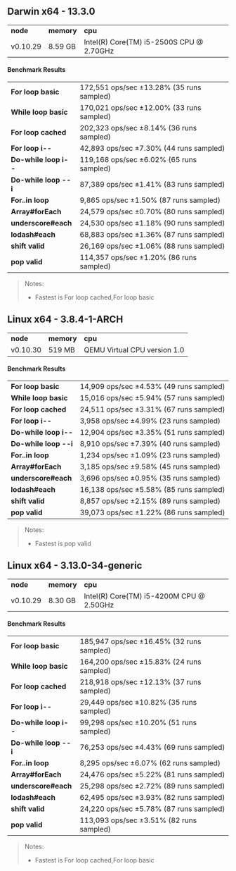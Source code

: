 Darwin x64 - 13.3.0
-----

<table><tr><td><b>node</b></td><td><b>memory</b></td><td><b>cpu</b></td></tr><tr><td>v0.10.29</td><td>8.59 GB</td><td>Intel(R) Core(TM) i5-2500S CPU @ 2.70GHz</td></tr></table>

#### Benchmark Results ####

<table><tr><td><b>For loop basic</b></td><td>172,551 ops/sec ±13.28% (35 runs sampled)</td></tr><tr><td><b>While loop basic</b></td><td>170,021 ops/sec ±12.00% (33 runs sampled)</td></tr><tr><td><b>For loop cached</b></td><td>202,323 ops/sec ±8.14% (36 runs sampled)</td></tr><tr><td><b>For loop i--</b></td><td>42,893 ops/sec ±7.30% (44 runs sampled)</td></tr><tr><td><b>Do-while loop i--</b></td><td>119,168 ops/sec ±6.02% (65 runs sampled)</td></tr><tr><td><b>Do-while loop --i</b></td><td>87,389 ops/sec ±1.41% (83 runs sampled)</td></tr><tr><td><b>For..in loop</b></td><td>9,865 ops/sec ±1.50% (87 runs sampled)</td></tr><tr><td><b>Array#forEach</b></td><td>24,579 ops/sec ±0.70% (80 runs sampled)</td></tr><tr><td><b>underscore#each</b></td><td>24,530 ops/sec ±1.18% (90 runs sampled)</td></tr><tr><td><b>lodash#each</b></td><td>68,883 ops/sec ±1.36% (87 runs sampled)</td></tr><tr><td><b>shift valid</b></td><td>26,169 ops/sec ±1.06% (88 runs sampled)</td></tr><tr><td><b>pop valid</b></td><td>114,357 ops/sec ±1.20% (86 runs sampled)</td></tr></table>

> Notes:
> - Fastest is For loop cached,For loop basic

Linux x64 - 3.8.4-1-ARCH
-----

<table><tr><td><b>node</b></td><td><b>memory</b></td><td><b>cpu</b></td></tr><tr><td>v0.10.30</td><td>519 MB</td><td>QEMU Virtual CPU version 1.0</td></tr></table>

#### Benchmark Results ####

<table><tr><td><b>For loop basic</b></td><td>14,909 ops/sec ±4.53% (49 runs sampled)</td></tr><tr><td><b>While loop basic</b></td><td>15,016 ops/sec ±5.94% (57 runs sampled)</td></tr><tr><td><b>For loop cached</b></td><td>24,511 ops/sec ±3.31% (67 runs sampled)</td></tr><tr><td><b>For loop i--</b></td><td>3,958 ops/sec ±4.99% (23 runs sampled)</td></tr><tr><td><b>Do-while loop i--</b></td><td>12,904 ops/sec ±3.35% (51 runs sampled)</td></tr><tr><td><b>Do-while loop --i</b></td><td>8,910 ops/sec ±7.39% (40 runs sampled)</td></tr><tr><td><b>For..in loop</b></td><td>1,234 ops/sec ±1.09% (23 runs sampled)</td></tr><tr><td><b>Array#forEach</b></td><td>3,185 ops/sec ±9.58% (45 runs sampled)</td></tr><tr><td><b>underscore#each</b></td><td>3,696 ops/sec ±0.95% (35 runs sampled)</td></tr><tr><td><b>lodash#each</b></td><td>16,138 ops/sec ±5.58% (85 runs sampled)</td></tr><tr><td><b>shift valid</b></td><td>8,857 ops/sec ±2.15% (89 runs sampled)</td></tr><tr><td><b>pop valid</b></td><td>39,073 ops/sec ±1.22% (86 runs sampled)</td></tr></table>

> Notes:
> - Fastest is pop valid

Linux x64 - 3.13.0-34-generic
-----

<table><tr><td><b>node</b></td><td><b>memory</b></td><td><b>cpu</b></td></tr><tr><td>v0.10.29</td><td>8.30 GB</td><td>Intel(R) Core(TM) i5-4200M CPU @ 2.50GHz</td></tr></table>

#### Benchmark Results ####

<table><tr><td><b>For loop basic</b></td><td>185,947 ops/sec ±16.45% (32 runs sampled)</td></tr><tr><td><b>While loop basic</b></td><td>164,200 ops/sec ±15.83% (24 runs sampled)</td></tr><tr><td><b>For loop cached</b></td><td>218,918 ops/sec ±12.13% (37 runs sampled)</td></tr><tr><td><b>For loop i--</b></td><td>29,449 ops/sec ±10.82% (35 runs sampled)</td></tr><tr><td><b>Do-while loop i--</b></td><td>99,298 ops/sec ±10.20% (51 runs sampled)</td></tr><tr><td><b>Do-while loop --i</b></td><td>76,253 ops/sec ±4.43% (69 runs sampled)</td></tr><tr><td><b>For..in loop</b></td><td>8,295 ops/sec ±6.07% (62 runs sampled)</td></tr><tr><td><b>Array#forEach</b></td><td>24,476 ops/sec ±5.22% (81 runs sampled)</td></tr><tr><td><b>underscore#each</b></td><td>25,298 ops/sec ±2.72% (89 runs sampled)</td></tr><tr><td><b>lodash#each</b></td><td>62,495 ops/sec ±3.93% (82 runs sampled)</td></tr><tr><td><b>shift valid</b></td><td>24,220 ops/sec ±5.78% (87 runs sampled)</td></tr><tr><td><b>pop valid</b></td><td>113,093 ops/sec ±3.51% (82 runs sampled)</td></tr></table>

> Notes:
> - Fastest is For loop cached,For loop basic

